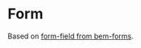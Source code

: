 # Form

Based on [form-field from bem-forms](https://github.com/bem-incubator/bem-forms/tree/master/common.blocks/form).
